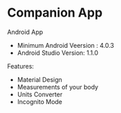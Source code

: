 Companion App
==================

Android App
- Minimum Android Veersion : 4.0.3  
- Android Studio Version: 1.1.0

Features:
- Material Design
- Measurements of your body
- Units Converter
- Incognito Mode
